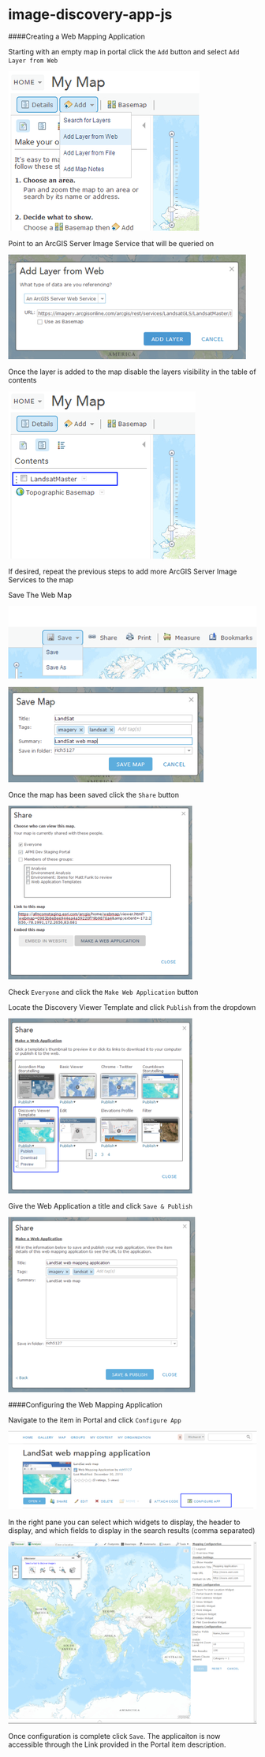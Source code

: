 # image-discovery-app-js

####Creating a Web Mapping Application 

Starting with an empty map in portal click the `Add` button and select `Add Layer from Web`

![App](screenshots/web_application/1.png)

Point to an ArcGIS Server Image Service that will be queried on

![App](screenshots/web_application/2.png)

Once the layer is added to the map disable the layers visibility in the table of contents

![App](screenshots/web_application/3.png)

If desired, repeat the previous steps to add more ArcGIS Server Image Services to the map

Save The Web Map

![App](screenshots/web_application/4.png)

![App](screenshots/web_application/5.png)

Once the map has been saved click the `Share` button

![App](screenshots/web_application/7.png)

Check `Everyone` and click the `Make Web Application` button

Locate the Discovery Viewer Template and click `Publish` from the dropdown

![App](screenshots/web_application/8.png)

Give the Web Application a title and click `Save & Publish`

![App](screenshots/web_application/9.png)

####Configuring the Web Mapping Application 

Navigate to the item in Portal and click `Configure App`

![App](screenshots/web_application/11.png)

In the right pane you can select which widgets to display, the header to display, and which fields to display in the search results (comma separated)

![App](screenshots/web_application/12.png)

Once configuration is complete click `Save`. 
The applicaiton is now accessible through the Link provided in the Portal item description.



